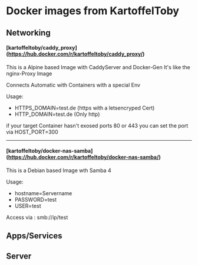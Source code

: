 # Docker images from KartoffelToby

## Networking

#### [kartoffeltoby/caddy_proxy] (https://hub.docker.com/r/kartoffeltoby/caddy_proxy/)
This is a Alpine based Image with CaddyServer and Docker-Gen
It's like the nginx-Proxy Image

Connects Automatic with Containers with a special Env

Usage:

- HTTPS_DOMAIN=test.de (https with a letsencryped Cert)
- HTTP_DOMAIN=test.de (Only http)

if your target Container hasn't exosed ports 80 or 443
you can set the port via HOST_PORT=300

---
#### [kartoffeltoby/docker-nas-samba] (https://hub.docker.com/r/kartoffeltoby/docker-nas-samba/)
This is a Debian based Image wth Samba 4

Usage:
- hostname=Servername 
- PASSWORD=test
- USER=test

Access via : smb://ip/test

## Apps/Services


## Server
